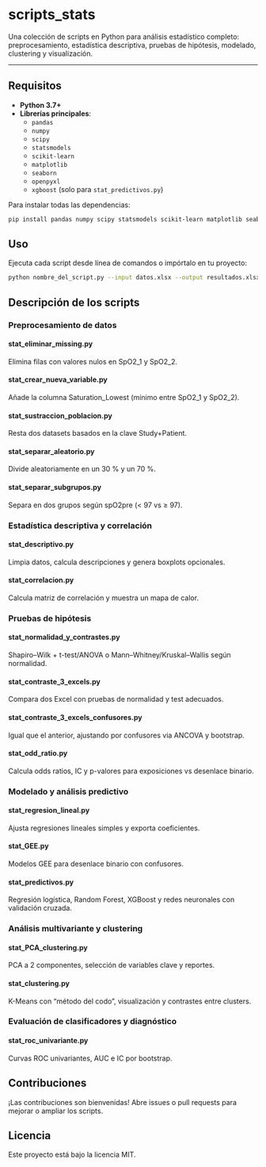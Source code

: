 # scripts_stats

Una colección de scripts en Python para análisis estadístico completo: preprocesamiento, estadística descriptiva, pruebas de hipótesis, modelado, clustering y visualización.

---

## Requisitos

- **Python 3.7+**  
- **Librerías principales**:
  - `pandas`
  - `numpy`
  - `scipy`
  - `statsmodels`
  - `scikit-learn`
  - `matplotlib`
  - `seaborn`
  - `openpyxl`
  - `xgboost` (solo para `stat_predictivos.py`)

Para instalar todas las dependencias:
```bash
pip install pandas numpy scipy statsmodels scikit-learn matplotlib seaborn openpyxl xgboost

```

## Uso
Ejecuta cada script desde línea de comandos o impórtalo en tu proyecto:

```bash
python nombre_del_script.py --input datos.xlsx --output resultados.xlsx
```

## Descripción de los scripts
### Preprocesamiento de datos

#### stat_eliminar_missing.py
Elimina filas con valores nulos en SpO2_1 y SpO2_2.

#### stat_crear_nueva_variable.py
Añade la columna Saturation_Lowest (mínimo entre SpO2_1 y SpO2_2).

#### stat_sustraccion_poblacion.py
Resta dos datasets basados en la clave Study+Patient.

#### stat_separar_aleatorio.py
Divide aleatoriamente en un 30 % y un 70 %.

#### stat_separar_subgrupos.py
Separa en dos grupos según spO2pre (< 97 vs ≥ 97).

### Estadística descriptiva y correlación

#### stat_descriptivo.py
Limpia datos, calcula descripciones y genera boxplots opcionales.

#### stat_correlacion.py
Calcula matriz de correlación y muestra un mapa de calor.

### Pruebas de hipótesis

#### stat_normalidad_y_contrastes.py
Shapiro–Wilk + t-test/ANOVA o Mann–Whitney/Kruskal–Wallis según normalidad.

#### stat_contraste_3_excels.py
Compara dos Excel con pruebas de normalidad y test adecuados.

#### stat_contraste_3_excels_confusores.py
Igual que el anterior, ajustando por confusores via ANCOVA y bootstrap.

#### stat_odd_ratio.py
Calcula odds ratios, IC y p-valores para exposiciones vs desenlace binario.

### Modelado y análisis predictivo

#### stat_regresion_lineal.py
Ajusta regresiones lineales simples y exporta coeficientes.

#### stat_GEE.py
Modelos GEE para desenlace binario con confusores.

#### stat_predictivos.py
Regresión logística, Random Forest, XGBoost y redes neuronales con validación cruzada.

### Análisis multivariante y clustering

#### stat_PCA_clustering.py
PCA a 2 componentes, selección de variables clave y reportes.

#### stat_clustering.py
K-Means con “método del codo”, visualización y contrastes entre clusters.

### Evaluación de clasificadores y diagnóstico

#### stat_roc_univariante.py
Curvas ROC univariantes, AUC e IC por bootstrap.

## Contribuciones
¡Las contribuciones son bienvenidas! Abre issues o pull requests para mejorar o ampliar los scripts.

## Licencia
Este proyecto está bajo la licencia MIT.
